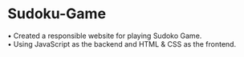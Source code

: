 # Sudoku-Game
• Created a responsible website for playing Sudoko Game.<br>
• Using JavaScript as the backend and HTML & CSS as the frontend.

